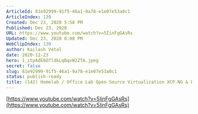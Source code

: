```yaml
---
ArticleId: 81e92999-91f5-46a1-9a78-e1e07e53a0c1
ArticleIndex: 139
Created: Dec 23, 2020 5:58 PM
Published: Dec 23, 2020
URL: https://www.youtube.com/watch?v=5IinFgGAsRs
Updated: Dec 23, 2020 8:08 PM
WebClipIndex: 139
author: Kailash Vetal
date: 2020-12-23
hero: 1_itpAdE6O7ldkLqBqvW2ZTA.jpeg
secret: false
slug: 81e92999-91f5-46a1-9a78-e1e07e53a0c1
status: publish-ready
title: (142) Homelab / Office Lab Open Source Virtualization XCP-NG & Proxmox Compared - YouTube
---
```

[https://www.youtube.com/watch?v=5IinFgGAsRs](https://www.youtube.com/watch?v=5IinFgGAsRs)
